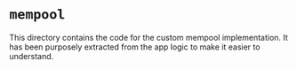 # `mempool`

This directory contains the code for the custom mempool implementation.
It has been purposely extracted from the app logic to make it easier to understand.
